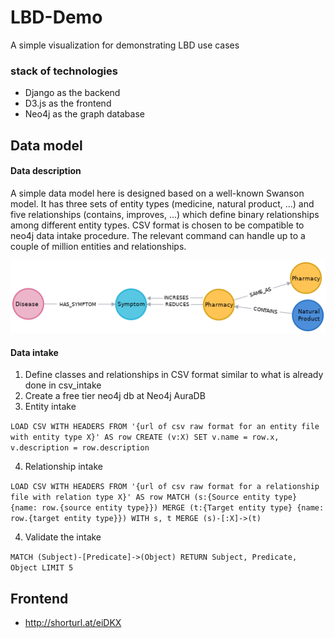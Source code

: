 # LBD-Demo
A simple visualization for demonstrating LBD use cases

### stack of technologies
- Django as the backend
- D3.js as the frontend
- Neo4j as the graph database

## Data model

#### Data description
A simple data model here is designed based on a well-known Swanson model. It has three sets of entity types (medicine, natural product, ...) and five relationships (contains, improves, ...) which define binary relationships among different entity types. 
CSV format is chosen to be compatible to neo4j data intake procedure. The relevant command can handle up to a couple of million entities and relationships.

![alt text](https://github.com/acg-team/LBD-Demo/blob/main/graph.png?raw=true)

#### Data intake

1. Define classes and relationships in CSV format similar to what is already done in csv_intake
2. Create a free tier neo4j db at Neo4j AuraDB
3. Entity intake

```LOAD CSV WITH HEADERS FROM '{url of csv raw format for an entity file with entity type X}' AS row CREATE (v:X) SET v.name = row.x, v.description = row.description```

4. Relationship intake

```LOAD CSV WITH HEADERS FROM '{url of csv raw format for a relationship file with relation type X}' AS row MATCH (s:{Source entity type} {name: row.{source entity type}}) MERGE (t:{Target entity type} {name: row.{target entity type}}) WITH s, t MERGE (s)-[:X]->(t)```

4. Validate the intake 

```MATCH (Subject)-[Predicate]->(Object) RETURN Subject, Predicate, Object LIMIT 5```

## Frontend
- http://shorturl.at/eiDKX
